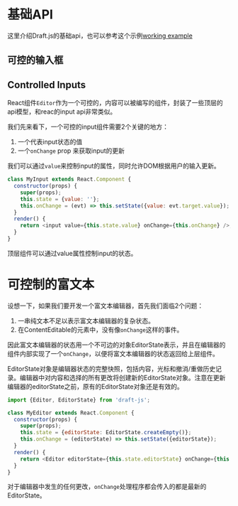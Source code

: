 # 基础API

这里介绍Draft.js的基础api，也可以参考这个示例[working example](https://github.com/facebook/draft-js/tree/master/examples/draft-0-10-0/plaintext)

## 可控的输入框

## Controlled Inputs

React组件`Editor`作为一个可控的，内容可以被编写的组件，封装了一些顶层的api模型，和reac的input api非常类似。

我们先来看下，一个可控的input组件需要2个关键的地方：

1. 一个代表input状态的值
2. 一个`onChange` prop 来获取input的更新

我们可以通过`value`来控制input的属性，同时允许DOM根据用户的输入更新。

```javascript
class MyInput extends React.Component {
  constructor(props) {
    super(props);
    this.state = {value: ''};
    this.onChange = (evt) => this.setState({value: evt.target.value});
  }
  render() {
    return <input value={this.state.value} onChange={this.onChange} />;
  }
}
```
顶层组件可以通过value属性控制input的状态。

# 可控制的富文本

设想一下，如果我们要开发一个富文本编辑器，首先我们面临2个问题：

1. 一串纯文本不足以表示富文本编辑器的复杂状态。
2. 在ContentEditable的元素中，没有像`onChange`这样的事件。

因此富文本编辑器的状态用一个不可边的对象EditorState表示，并且在编辑器的组件内部实现了一个`onChange`，以便将富文本编辑器的状态返回给上层组件。

EditorState对象是编辑器状态的完整快照，包括内容，光标和撤消/重做历史记录。编辑器中对内容和选择的所有更改将创建新的EditorState对象。注意在更新编辑器的editorState之前，原有的EditorState对象还是有效的。

```javascript
import {Editor, EditorState} from 'draft-js';

class MyEditor extends React.Component {
  constructor(props) {
    super(props);
    this.state = {editorState: EditorState.createEmpty()};
    this.onChange = (editorState) => this.setState({editorState});
  }
  render() {
    return <Editor editorState={this.state.editorState} onChange={this.onChange} />;
  }
}
```

对于编辑器中发生的任何更改，`onChange`处理程序都会传入的都是最新的EditorState。



